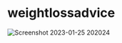 # weightlossadvice
![Screenshot 2023-01-25 202024](https://user-images.githubusercontent.com/120372251/215271846-7c215f8f-9736-49d5-86cd-b02e4cd104fe.png)
